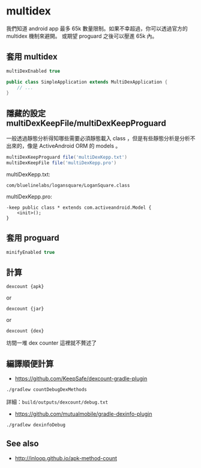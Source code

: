 # multidex

我們知道 android app 最多 65k 數量限制。如果不幸超過，你可以透過官方的 multidex 機制來避開。
或期望 proguard 之後可以壓進 65k 內。

## 套用 multidex

```gradle
multiDexEnabled true
```


```java
public class SimpleApplication extends MultiDexApplication {
    // ...
}
```


## 隱藏的設定 multiDexKeepFile/multiDexKeepProguard

一般透過靜態分析得知哪些需要必須靜態載入 class ，但是有些靜態分析是分析不出來的，像是 ActiveAndroid ORM 的 models 。

```gradle
multiDexKeepProguard file('multiDexKepp.txt')
multiDexKeepFile file('multiDexKepp.pro')
```

multiDexKepp.txt:

```
com/bluelinelabs/logansquare/LoganSquare.class
```

multiDexKepp.pro:

```proguard
-keep public class * extends com.activeandroid.Model {
    <init>();
}
```

## 套用 proguard

```gradle
minifyEnabled true
```

## 計算

```
dexcount {apk}
```

or

```
dexcount {jar}
```

or

```
dexcount {dex}
```

坊間一堆 dex counter 這裡就不贅述了

## 編譯順便計算

* https://github.com/KeepSafe/dexcount-gradle-plugin

```bash
./gradlew countDebugDexMethods
```

詳細：`build/outputs/dexcount/debug.txt`

* https://github.com/mutualmobile/gradle-dexinfo-plugin

```bash
./gradlew dexinfoDebug
```

## See also

* http://inloop.github.io/apk-method-count

